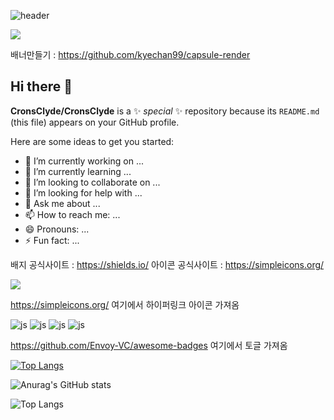 ![header](https://capsule-render.vercel.app/api?type=shark&color=auto&height=100&section=header&text=TestBanner%20render&fontSize=80)

<img src="https://capsule-render.vercel.app/api?type=egg&color=auto&height=100&section=header&text=capsule%20render&fontSize=90" />

배너만들기 : https://github.com/kyechan99/capsule-render
## Hi there 👋


**CronsClyde/CronsClyde** is a ✨ _special_ ✨ repository because its `README.md` (this file) appears on your GitHub profile.

Here are some ideas to get you started:

- 🔭 I’m currently working on ...
- 🌱 I’m currently learning ...
- 👯 I’m looking to collaborate on ...
- 🤔 I’m looking for help with ...
- 💬 Ask me about ...
- 📫 How to reach me: ...
- 😄 Pronouns: ...
- ⚡ Fun fact: ...

배지 공식사이트 : https://shields.io/
아이콘 공식사이트 : https://simpleicons.org/
  
<a href="https://www.instagram.com/"><img src="https://img.shields.io/badge/Instagram-E4405F?style=flat-square&logo=Instagram&logoColor=white"/></a>

https://simpleicons.org/ 여기에서 하이퍼링크 아이콘 가져옴

![js](https://img.shields.io/badge/JavaScript-F7DF1E?style=for-the-badge&logo=JavaScript&logoColor=white)
![js](https://img.shields.io/badge/Windows-0078D6?style=for-the-badge&logo=windows&logoColor=white)
![js](https://img.shields.io/badge/C%23-239120?style=for-the-badge&logo=c-sharp&logoColor=white)
![js](https://img.shields.io/badge/.NET-5C2D91?style=for-the-badge&logo=.net&logoColor=white)

https://github.com/Envoy-VC/awesome-badges 여기에서 토글 가져옴

[![Top Langs](https://github-readme-stats.vercel.app/api/top-langs/?username=CronsClyde)](https://github.com/anuraghazra/github-readme-stats)

![Anurag's GitHub stats](https://github-readme-stats.vercel.app/api?username=CronsClyde&show_icons=true&theme=radical)

![Top Langs](https://github-readme-stats.vercel.app/api/top-langs/?username=CronsClyde)

